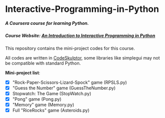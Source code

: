# Interactive-Programming-in-Python

##### A Coursera course for learning Python.
##### Course Website: [An Introduction to Interactive Programming in Python](https://www.coursera.org/course/interactivepython1)

This repository contains the mini-project codes for this course.

All codes are written in [CodeSkulptor](http://www.codeskulptor.org), some libraries like simplegui may not be compatible with standard Python.

**Mini-project list**:
- [x] "Rock-Paper-Scissors-Lizard-Spock" game (RPSLS.py)
- [x] "Guess the Number" game (GuessTheNumber.py)
- [x] Stopwatch: The Game (StopWatch.py)
- [x] "Pong" game (Pong.py)
- [x] "Memory" game (Memory.py)
- [x] Full "RiceRocks" game (Asteroids.py)
